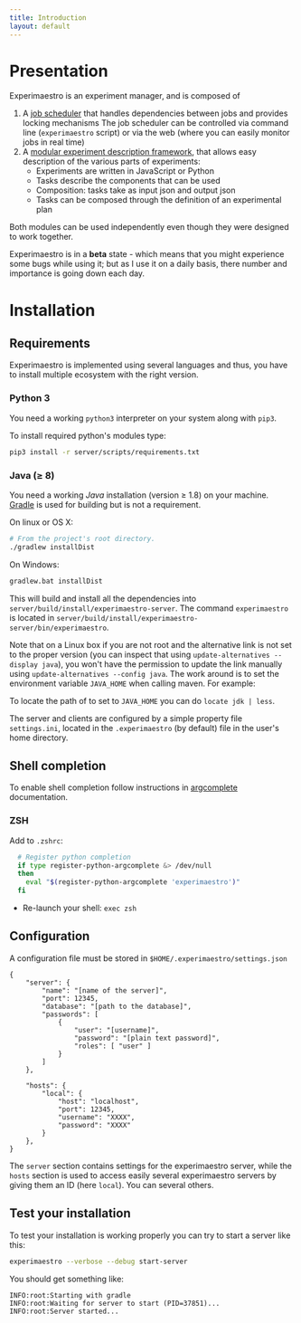 ```yaml
---
title: Introduction
layout: default
---
```


# Presentation

Experimaestro is an experiment manager, and is composed of

1. A [job scheduler](scheduler/index.html) that handles dependencies between jobs and provides locking mechanisms
   The job scheduler can be controlled via command line (`experimaestro` script) or via the web (where
   you can easily monitor jobs in real time)
2. A [modular experiment description framework](manager/index.html), that allows easy description of the various parts of experiments:
    - Experiments are written in JavaScript or Python
    - Tasks describe the components that can be used
    - Composition: tasks take as input json and output json
    - Tasks can be composed through the definition of an experimental plan

Both modules can be used independently even though they were designed to work together.

Experimaestro is in a **beta** state - which means that you might experience some bugs
while using it; but as I use it on a daily basis, there number and importance is
going down each day.

# Installation

## Requirements

Experimaestro is implemented using several languages and thus, you
have to install multiple ecosystem with the right version.

### Python 3

You need a working `python3` interpreter on your system along with `pip3`.

To install required python's modules type:

```sh
pip3 install -r server/scripts/requirements.txt
```

### Java (≥ 8)

You need a working *Java* installation (version ≥ 1.8) on your machine. [Gradle](https://gradle.org) is
used for building but is not a requirement.

On linux or OS X:
```sh
# From the project's root directory.
./gradlew installDist
```

On Windows:
```bat
gradlew.bat installDist
```

This will build and install all the dependencies into `server/build/install/experimaestro-server`. The command `experimaestro` is located in `server/build/install/experimaestro-server/bin/experimaestro`.

Note that on a Linux box if you are not root and the alternative link
is not set to the proper version (you can inspect that using
`update-alternatives --display java`), you won't have the permission
to update the link manually using `update-alternatives --config java`.
The work around is to set the environment variable `JAVA_HOME` when
calling maven. For example:

To locate the path of to set to `JAVA_HOME` you can do `locate jdk | less`.

  The server and clients are configured by a simple property file `settings.ini`, located in the `.experimaestro` (by default) file in the user's home directory.

## Shell completion

To enable shell completion follow instructions in
[argcomplete](https://pypi.python.org/pypi/argcomplete) documentation.

### ZSH

Add to `.zshrc`:

```sh
  # Register python completion
  if type register-python-argcomplete &> /dev/null
  then
    eval "$(register-python-argcomplete 'experimaestro')"
  fi
```

* Re-launch your shell: `exec zsh`

## Configuration

A configuration file must be stored in `$HOME/.experimaestro/settings.json`

```
{
    "server": {
        "name": "[name of the server]",
        "port": 12345,
        "database": "[path to the database]",
        "passwords": [
            {
                "user": "[username]",
                "password": "[plain text password]",
                "roles": [ "user" ]
            }
        ]
    },

    "hosts": {
        "local": {
            "host": "localhost",
            "port": 12345,
            "username": "XXXX",
            "password": "XXXX"
        }
    },
}
```

The `server` section contains settings for the experimaestro server, while
the `hosts` section is used to access easily several experimaestro servers
by giving them an ID (here `local`). You can several others.


## Test your installation

To test your installation is working properly you can try to start a
server like this:


```sh
experimaestro --verbose --debug start-server
```

You should get something like:

```
INFO:root:Starting with gradle
INFO:root:Waiting for server to start (PID=37851)...
INFO:root:Server started...
```

